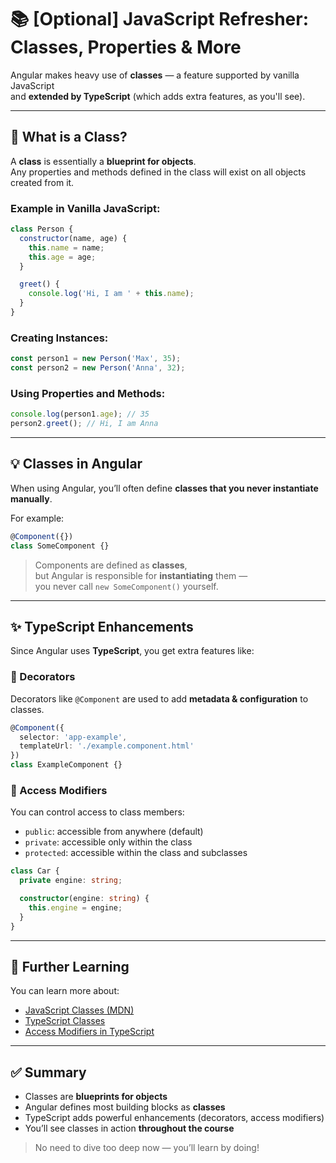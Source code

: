 
# 📚 [Optional] JavaScript Refresher: Classes, Properties & More

Angular makes heavy use of **classes** — a feature supported by vanilla JavaScript  
and **extended by TypeScript** (which adds extra features, as you'll see).

---

## 🧱 What is a Class?

A **class** is essentially a **blueprint for objects**.  
Any properties and methods defined in the class will exist on all objects created from it.

### Example in Vanilla JavaScript:

```js
class Person {
  constructor(name, age) {
    this.name = name;
    this.age = age;
  }

  greet() {
    console.log('Hi, I am ' + this.name);
  }
}
```

### Creating Instances:

```js
const person1 = new Person('Max', 35);
const person2 = new Person('Anna', 32);
```

### Using Properties and Methods:

```js
console.log(person1.age); // 35
person2.greet(); // Hi, I am Anna
```

---

## 💡 Classes in Angular

When using Angular, you’ll often define **classes that you never instantiate manually**.

For example:

```ts
@Component({})
class SomeComponent {}
```

> Components are defined as **classes**,  
> but Angular is responsible for **instantiating** them —  
> you never call `new SomeComponent()` yourself.

---

## ✨ TypeScript Enhancements

Since Angular uses **TypeScript**, you get extra features like:

### 🔹 Decorators

Decorators like `@Component` are used to add **metadata & configuration** to classes.

```ts
@Component({
  selector: 'app-example',
  templateUrl: './example.component.html'
})
class ExampleComponent {}
```

### 🔹 Access Modifiers

You can control access to class members:

- `public`: accessible from anywhere (default)
- `private`: accessible only within the class
- `protected`: accessible within the class and subclasses

```ts
class Car {
  private engine: string;

  constructor(engine: string) {
    this.engine = engine;
  }
}
```

---

## 📘 Further Learning

You can learn more about:

- [JavaScript Classes (MDN)](https://developer.mozilla.org/en-US/docs/Web/JavaScript/Reference/Classes)
- [TypeScript Classes](https://www.typescriptlang.org/docs/handbook/classes.html)
- [Access Modifiers in TypeScript](https://www.typescriptlang.org/docs/handbook/2/classes.html#member-visibility)

---

## ✅ Summary

- Classes are **blueprints for objects**
- Angular defines most building blocks as **classes**
- TypeScript adds powerful enhancements (decorators, access modifiers)
- You’ll see classes in action **throughout the course**

> No need to dive too deep now — you’ll learn by doing!
